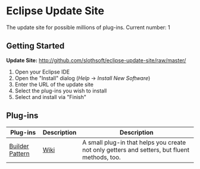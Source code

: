 #  Eclipse Update Site

The update site for possible millions of plug-ins. Current number: 1

## Getting Started

**Update Site:** http://github.com/slothsoft/eclipse-update-site/raw/master/
   
1. Open your Eclipse IDE
2. Open the "Install" dialog (*Help* -> *Install New Software*)
3. Enter the URL of the update site
4. Select the plug-ins you wish to install
5. Select and install via "Finish"
     
     

##  Plug-ins


| Plug-ins       | Description    | Description    |
| -------------  | -------------- | -------------- |
| [Builder Pattern](https://github.com/slothsoft/eclipse-builder-pattern) | [Wiki](https://github.com/slothsoft/eclipse-builder-pattern/wiki) | A small plug-in that helps you create not only getters and setters, but fluent methods, too. |
  



